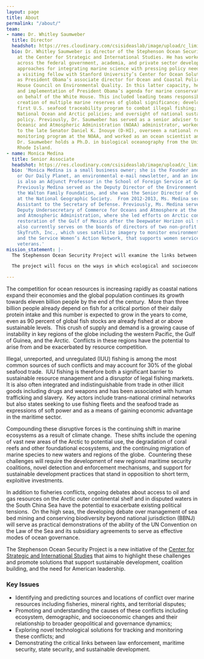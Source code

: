 ```yaml
---
layout: page
title: About
permalink: "/about/"
team:
- name: Dr. Whitley Saumweber
  title: Director
  headshot: https://res.cloudinary.com/csisideaslab/image/upload/c_limit,h_512,w_512/v1545689230/ocean/5Whit_9.jpg
  bio: Dr. Whitley Saumweber is director of the Stephenson Ocean Security Project
    at the Center for Strategic and International Studies. He has worked extensively
    across the federal government, academia, and private sector developing practical
    approaches for integrating marine science with pressing policy needs. He has been
    a visiting fellow with Stanford University’s Center for Ocean Solutions and served
    as President Obama’s associate director for Ocean and Coastal Policy in the White
    House Council on Environmental Quality. In this latter capacity, he led the development
    and implementation of President Obama’s agenda for marine conservation and stewardship
    on behalf of the White House. This included leading teams responsible for the
    creation of multiple marine reserves of global significance; development of the
    first U.S. seafood traceability program to combat illegal fishing; directing our
    National Ocean and Arctic policies; and oversight of national sustainable fisheries
    policy. Previously, Dr. Saumweber has served as a senior adviser to the National
    Oceanic and Atmospheric Administration (NOAA) administrator, worked as an adviser
    to the late Senator Daniel K. Inouye (D-HI), overseen a national research and
    monitoring program at the NOAA, and worked as an ocean scientist and educator.
    Dr. Saumweber holds a Ph.D. in biological oceanography from the University of
    Rhode Island.
- name: Monica Medina
  title: Senior Associate
  headshot: https://res.cloudinary.com/csisideaslab/image/upload/c_limit,h_512,w_512/v1544462781/ocean/medina-headshot-test.png
  bio: 'Monica Medina is a small business owner; she is the Founder and Publisher
    or Our Daily Planet, an environmental e-mail newsletter, and an independent consultant.  Medina
    is also an Adjunct Professor in the School of Foreign Service at Georgetown University.
    Previously Medina served as the Deputy Director of the Environment Program at
    the Walton Family Foundation, and she was the Senior Director of Ocean Policy
    at the National Geographic Society.  From 2012-2013, Ms. Medina served as Special
    Assistant to the Secretary of Defense. Previously, Ms. Medina served as the Principal
    Deputy Undersecretary of Commerce for Oceans and Atmosphere at the National Oceanic
    and Atmospheric Administration, where she led efforts on Arctic conservation and
    restoration of the Gulf of Mexico after the Deepwater Horizon oil spill.  She
    also currently serves on the boards of directors of two non-profit organizations:
    SkyTruth, Inc., which uses satellite imagery to monitor environmental threats;
    and the Service Women’s Action Network, that supports women service members and
    veterans.'
mission_statement: |-
  The Stephenson Ocean Security Project will examine the links between ocean health and global security while proposing policy solutions that support sustainable development and reduce conflict.  

  The project will focus on the ways in which ecological and socioeconomic changes interact to drive competition for marine resources and how this competition contributes to instability and geopolitical risk.  Proposed solutions will emphasize the ways in which effective ocean governance can moderate this risk and increase the resilience of both ecosystems and states to destabilizing forces of change.

---
```

The competition for ocean resources is increasing rapidly as coastal nations expand their economies and the global population continues its growth towards eleven billion people by the end of the century.  More than three billion people already depend on fish for a critical portion of their daily protein intake and this number is expected to grow in the years to come, even as 90 percent of global fish stocks are already fished at or above sustainable levels.  This crush of supply and demand is a growing cause of instability in key regions of the globe including the western Pacific, the Gulf of Guinea, and the Arctic.  Conflicts in these regions have the potential to arise from and be exacerbated by resource competition.

Illegal, unreported, and unregulated (IUU) fishing is among the most common sources of such conflicts and may account for 30% of the global seafood trade.  IUU fishing is therefore both a significant barrier to sustainable resource management and a disruptor of legal fishing markets.  It is also often integrated and indistinguishable from trade in other illicit goods including drugs and weapons and has been associated with human trafficking and slavery.  Key actors include trans-national criminal networks but also states seeking to use fishing fleets and the seafood trade as expressions of soft power and as a means of gaining economic advantage in the maritime sector.

Compounding these disruptive forces is the continuing shift in marine ecosystems as a result of climate change.  These shifts include the opening of vast new areas of the Arctic to potential use, the degradation of coral reefs and other foundational ecosystems, and the continuing migration of marine species to new waters and regions of the globe.  Countering these challenges will require the development of new regional maritime security coalitions, novel detection and enforcement mechanisms, and support for sustainable development practices that stand in opposition to short term, exploitive investments.

In addition to fisheries conflicts, ongoing debates about access to oil and gas resources on the Arctic outer continental shelf and in disputed waters in the South China Sea have the potential to exacerbate existing political tensions.  On the high seas, the developing debate over management of sea bed mining and conserving biodiversity beyond national jurisdiction (BBNJ) will serve as practical demonstrations of the ability of the UN Convention on the Law of the Sea and its subsidiary agreements to serve as effective modes of ocean governance.

The Stephenson Ocean Security Project is a new initiative of the [Center for Strategic and International Studies](https://csis.org) that aims to highlight these challenges and promote solutions that support sustainable development, coalition building, and the need for American leadership.

### Key Issues

* Identifying and predicting sources and locations of conflict over marine resources including fisheries, mineral rights, and territorial disputes;
* Promoting and understanding the causes of these conflicts including ecosystem, demographic, and socioeconomic changes and their relationship to broader geopolitical and governance dynamics;
* Exploring novel technological solutions for tracking and monitoring these conflicts; and
* Demonstrating the critical links between law enforcement, maritime security, state security, and sustainable development.